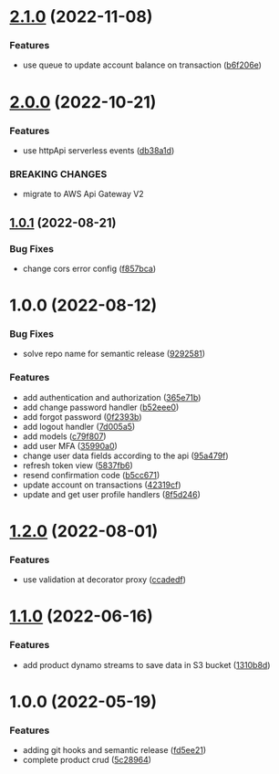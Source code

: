 # [2.1.0](https://github.com/edwardramirez31/emoney-backend/compare/v2.0.0...v2.1.0) (2022-11-08)


### Features

* use queue to update account balance on transaction ([b6f206e](https://github.com/edwardramirez31/emoney-backend/commit/b6f206e34c6ca197a856425c9fd3ce0924dfd670))

# [2.0.0](https://github.com/edwardramirez31/emoney-backend/compare/v1.0.1...v2.0.0) (2022-10-21)


### Features

* use httpApi serverless events ([db38a1d](https://github.com/edwardramirez31/emoney-backend/commit/db38a1d93dbb315497c2361dc2e999835954bcd2))


### BREAKING CHANGES

* migrate to AWS Api Gateway V2

## [1.0.1](https://github.com/edwardramirez31/emoney-backend/compare/v1.0.0...v1.0.1) (2022-08-21)


### Bug Fixes

* change cors error config ([f857bca](https://github.com/edwardramirez31/emoney-backend/commit/f857bcad0ca57f97672a8ed0c0d5e9d4a941a388))

# 1.0.0 (2022-08-12)


### Bug Fixes

* solve repo name for semantic release ([9292581](https://github.com/edwardramirez31/emoney-backend/commit/9292581d40d605adb9e77c9d684519fb4ff82afc))


### Features

* add authentication and authorization ([365e71b](https://github.com/edwardramirez31/emoney-backend/commit/365e71b603092db45d0897f530d91073a20ff65d))
* add change password handler ([b52eee0](https://github.com/edwardramirez31/emoney-backend/commit/b52eee0d77a51fc7d7ce186a2308b64988054566))
* add forgot password ([0f2393b](https://github.com/edwardramirez31/emoney-backend/commit/0f2393b18b3a1a2d48308483b68d24e80e8ccba2))
* add logout handler ([7d005a5](https://github.com/edwardramirez31/emoney-backend/commit/7d005a5361595d64fba8380164b2f58f5e477099))
* add models ([c79f807](https://github.com/edwardramirez31/emoney-backend/commit/c79f8073f00267a06e70a64145ff14b9469c9bba))
* add user MFA ([35990a0](https://github.com/edwardramirez31/emoney-backend/commit/35990a09f1335cbd43630ae640735da23bbdf70f))
* change user data fields according to the api ([95a479f](https://github.com/edwardramirez31/emoney-backend/commit/95a479f3f94ddbcd3613c2bff116c862a2a884a7))
* refresh token view ([5837fb6](https://github.com/edwardramirez31/emoney-backend/commit/5837fb67744cc4988304e45e363d7ec4ba5756b0))
* resend confirmation code ([b5cc671](https://github.com/edwardramirez31/emoney-backend/commit/b5cc671eccdb77cc8ec3eeda7793efb2ba3d6182))
* update account on transactions ([42319cf](https://github.com/edwardramirez31/emoney-backend/commit/42319cfbd1553b96340a6566935a0abd226042d9))
* update and get user profile handlers ([8f5d246](https://github.com/edwardramirez31/emoney-backend/commit/8f5d246c869fef014aee8506113ea57d2c199d76))

# [1.2.0](https://github.com/edwardramirez31/ecommerce-serverless/compare/v1.1.0...v1.2.0) (2022-08-01)


### Features

* use validation at decorator proxy ([ccadedf](https://github.com/edwardramirez31/ecommerce-serverless/commit/ccadedfa7372e2e7b872b003463928b4b52f8f93))

# [1.1.0](https://github.com/edwardramirez31/ecommerce-serverless/compare/v1.0.0...v1.1.0) (2022-06-16)


### Features

* add product dynamo streams to save data in S3 bucket ([1310b8d](https://github.com/edwardramirez31/ecommerce-serverless/commit/1310b8d02c49e9fb1cc9158895f33a753199a73c))

# 1.0.0 (2022-05-19)


### Features

* adding git hooks and semantic release ([fd5ee21](https://github.com/edwardramirez31/ecommerce-serverless/commit/fd5ee21e15fa123dc93ae36029e76605bc0980b5))
* complete product crud ([5c28964](https://github.com/edwardramirez31/ecommerce-serverless/commit/5c289641fa7cbdd4568b8c2de928cb73dd2fe4d6))
